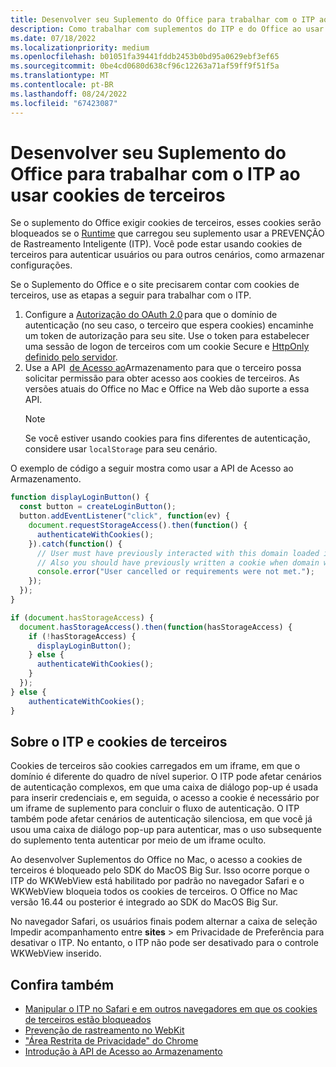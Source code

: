 ```yaml
---
title: Desenvolver seu Suplemento do Office para trabalhar com o ITP ao usar cookies de terceiros
description: Como trabalhar com suplementos do ITP e do Office ao usar cookies de terceiros
ms.date: 07/18/2022
ms.localizationpriority: medium
ms.openlocfilehash: b01051fa39441fddb2453b0bd95a0629ebf3ef65
ms.sourcegitcommit: 0be4cd0680d638cf96c12263a71af59ff9f51f5a
ms.translationtype: MT
ms.contentlocale: pt-BR
ms.lasthandoff: 08/24/2022
ms.locfileid: "67423087"
---
```

# <a name="develop-your-office-add-in-to-work-with-itp-when-using-third-party-cookies"></a>Desenvolver seu Suplemento do Office para trabalhar com o ITP ao usar cookies de terceiros

Se o suplemento do Office exigir cookies de terceiros, esses cookies serão bloqueados se o [Runtime](../testing/runtimes.md) que carregou seu suplemento usar a PREVENÇÃO de Rastreamento Inteligente (ITP). Você pode estar usando cookies de terceiros para autenticar usuários ou para outros cenários, como armazenar configurações.

Se o Suplemento do Office e o site precisarem contar com cookies de terceiros, use as etapas a seguir para trabalhar com o ITP.

1. Configure a [Autorização do OAuth 2.0](https://tools.ietf.org/html/rfc6749) para que o domínio de autenticação (no seu caso, o terceiro que espera cookies) encaminhe um token de autorização para seu site. Use o token para estabelecer uma sessão de logon de terceiros com um cookie Secure e [HttpOnly definido pelo servidor](https://developer.mozilla.org/docs/Web/HTTP/Cookies#Secure_and_HttpOnly_cookies).
1. Use a API  [de Acesso ao](https://webkit.org/blog/8124/introducing-storage-access-api/)Armazenamento para que o terceiro possa solicitar permissão para obter acesso aos cookies de terceiros. As versões atuais do Office no Mac e Office na Web dão suporte a essa API.
    > [!NOTE]
    > Se você estiver usando cookies para fins diferentes de autenticação, considere usar `localStorage` para seu cenário.

O exemplo de código a seguir mostra como usar a API de Acesso ao Armazenamento.

```javascript
function displayLoginButton() {
  const button = createLoginButton();
  button.addEventListener("click", function(ev) {
    document.requestStorageAccess().then(function() {
      authenticateWithCookies(); 
    }).catch(function() {
      // User must have previously interacted with this domain loaded in a top frame
      // Also you should have previously written a cookie when domain was loaded in the top frame
      console.error("User cancelled or requirements were not met.");
    });
  });
}

if (document.hasStorageAccess) { 
  document.hasStorageAccess().then(function(hasStorageAccess) { 
    if (!hasStorageAccess) { 
      displayLoginButton(); 
    } else { 
      authenticateWithCookies(); 
    } 
  }); 
} else { 
    authenticateWithCookies(); 
} 
```

## <a name="about-itp-and-third-party-cookies"></a>Sobre o ITP e cookies de terceiros

Cookies de terceiros são cookies carregados em um iframe, em que o domínio é diferente do quadro de nível superior. O ITP pode afetar cenários de autenticação complexos, em que uma caixa de diálogo pop-up é usada para inserir credenciais e, em seguida, o acesso a cookie é necessário por um iframe de suplemento para concluir o fluxo de autenticação. O ITP também pode afetar cenários de autenticação silenciosa, em que você já usou uma caixa de diálogo pop-up para autenticar, mas o uso subsequente do suplemento tenta autenticar por meio de um iframe oculto.

Ao desenvolver Suplementos do Office no Mac, o acesso a cookies de terceiros é bloqueado pelo SDK do MacOS Big Sur. Isso ocorre porque o ITP do WKWebView está habilitado por padrão no navegador Safari e o WKWebView bloqueia todos os cookies de terceiros. O Office no Mac versão 16.44 ou posterior é integrado ao SDK do MacOS Big Sur.

No navegador Safari, os usuários finais podem alternar a caixa de seleção Impedir acompanhamento entre **sites**  >  em Privacidade de Preferência para desativar o ITP. No entanto, o ITP não pode ser desativado para o controle WKWebView inserido.

## <a name="see-also"></a>Confira também

- [Manipular o ITP no Safari e em outros navegadores em que os cookies de terceiros estão bloqueados](/azure/active-directory/develop/reference-third-party-cookies-spas)
- [Prevenção de rastreamento no WebKit](https://webkit.org/tracking-prevention/)
- ["Área Restrita de Privacidade" do Chrome](https://blog.chromium.org/2020/01/building-more-private-web-path-towards.html)
- [Introdução à API de Acesso ao Armazenamento](https://blogs.windows.com/msedgedev/2020/07/08/introducing-storage-access-api/)
